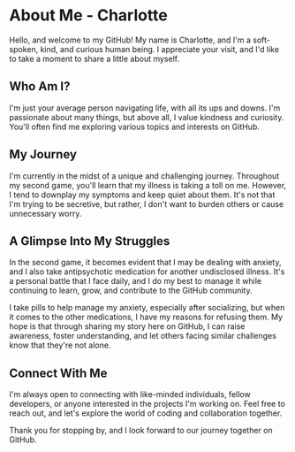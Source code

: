 # About Me - Charlotte

Hello, and welcome to my GitHub! My name is Charlotte, and I'm a soft-spoken, kind, and curious human being. I appreciate your visit, and I'd like to take a moment to share a little about myself.

## Who Am I?

I'm just your average person navigating life, with all its ups and downs. I'm passionate about many things, but above all, I value kindness and curiosity. You'll often find me exploring various topics and interests on GitHub.

## My Journey

I'm currently in the midst of a unique and challenging journey. Throughout my second game, you'll learn that my illness is taking a toll on me. However, I tend to downplay my symptoms and keep quiet about them. It's not that I'm trying to be secretive, but rather, I don't want to burden others or cause unnecessary worry.

## A Glimpse Into My Struggles

In the second game, it becomes evident that I may be dealing with anxiety, and I also take antipsychotic medication for another undisclosed illness. It's a personal battle that I face daily, and I do my best to manage it while continuing to learn, grow, and contribute to the GitHub community.

I take pills to help manage my anxiety, especially after socializing, but when it comes to the other medications, I have my reasons for refusing them. My hope is that through sharing my story here on GitHub, I can raise awareness, foster understanding, and let others facing similar challenges know that they're not alone.

## Connect With Me

I'm always open to connecting with like-minded individuals, fellow developers, or anyone interested in the projects I'm working on. Feel free to reach out, and let's explore the world of coding and collaboration together.

Thank you for stopping by, and I look forward to our journey together on GitHub.
